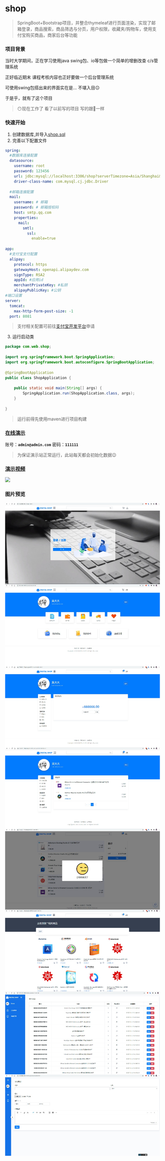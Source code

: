 # shop
> SpringBoot+Bootstrap项目，并整合thymeleaf进行页面渲染，实现了邮箱登录，商品搜索，商品筛选与分页，用户权限，收藏夹/购物车，使用支付宝购买商品，商家后台等功能

### 项目背景
当时大学期间，正在学习使用java swing包、io等包做一个简单的增删改查 c/s管理系统 

正好临近期末 课程考核内容也正好要做一个后台管理系统

可使用swing包搭出来的界面实在是... 不堪入目😐

于是乎，就有了这个项目

>😶现在工作了 看了以前写的项目 写的跟💩一样

### 快速开始
1. 创建数据库,并导入[shop.sql](docs/shop.sql)
2. 完善以下配置文件
```yaml
spring:
  #数据库连接配置
  datasource:
    username: root
    password: 123456
    url: jdbc:mysql://localhost:3306/shop?serverTimezone=Asia/Shanghai&max_allowed_packet=30000000
    driver-class-name: com.mysql.cj.jdbc.Driver

  #邮箱连接配置
  mail:
    username: # 邮箱
    password: # 邮箱授权码
    host: smtp.qq.com
    properties:
      mail:
        smtl:
          ssl:
            enable=true
          
app:
  #支付宝支付配置
  alipay:
    protocol: https
    gatewayHost: openapi.alipaydev.com
    signType: RSA2
    appId: #应用id
    merchantPrivateKey: #私钥
    alipayPublicKey: #公钥
#端口设置
server:
  tomcat:
    max-http-form-post-size: -1
  port: 8081

```
> 支付相关配置可前往[支付宝开发平台](https://www.alipay.com/)申请

3. 运行启动类
```java
package com.web.shop;

import org.springframework.boot.SpringApplication;
import org.springframework.boot.autoconfigure.SpringBootApplication;

@SpringBootApplication
public class ShopApplication {

    public static void main(String[] args) {
        SpringApplication.run(ShopApplication.class, args);
    }

}

```
> 运行前得先使用maven进行项目构建

### [在线演示](https://shop.5hp.cc)

账号：**`admin@admin.com`** 密码：**`111111`**

> 为保证演示站正常运行，此站每天都会初始化数据😉

### [演示视频](https://www.bilibili.com/video/BV1i54y1a7wu)
[![](https://i.imgur.com/vKb2F1B.png)](https://www.bilibili.com/video/BV1i54y1a7wu)

### 图片预览
<img align="center" src="docs/mmexport1610503042771.jpg"/>
<img align="center" src="docs/mmexport1610503048677.jpg"/>
<img align="center" src="docs/mmexport1610503052162.jpg"/>
<img align="center" src="docs/mmexport1610503054856.jpg"/>
<img align="center" src="docs/mmexport1610503057382.jpg"/>
<img align="center" src="docs/mmexport1610503059301.jpg"/>
<img align="center" src="docs/mmexport1610503063703.jpg"/>
<img align="center" src="docs/mmexport1610503066133.jpg"/>
